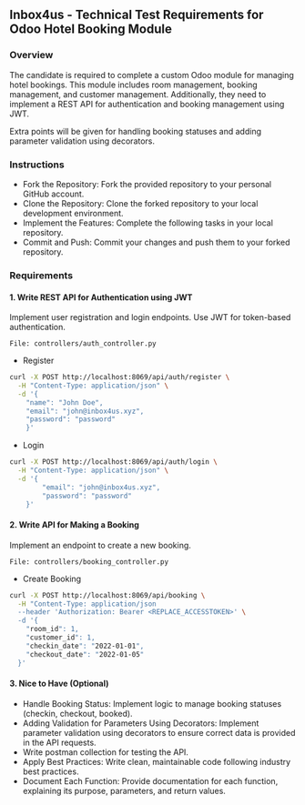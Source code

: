 ## Inbox4us - Technical Test Requirements for Odoo Hotel Booking Module
### Overview
The candidate is required to complete a custom Odoo module for managing hotel bookings. This module includes room management, booking management, and customer management. Additionally, they need to implement a REST API for authentication and booking management using JWT.

Extra points will be given for handling booking statuses and adding parameter validation using decorators.

### Instructions
- Fork the Repository: Fork the provided repository to your personal GitHub account.
- Clone the Repository: Clone the forked repository to your local development environment.
- Implement the Features: Complete the following tasks in your local repository.
- Commit and Push: Commit your changes and push them to your forked repository.

### Requirements
#### 1. Write REST API for Authentication using JWT
Implement user registration and login endpoints.
Use JWT for token-based authentication.

```
File: controllers/auth_controller.py
```

- Register
```bash
curl -X POST http://localhost:8069/api/auth/register \
  -H "Content-Type: application/json" \
  -d '{
    "name": "John Doe",
    "email": "john@inbox4us.xyz",
    "password": "password"
    }'
```

- Login 
```bash
curl -X POST http://localhost:8069/api/auth/login \
  -H "Content-Type: application/json" \
  -d '{
        "email": "john@inbox4us.xyz",
        "password": "password"
    }'
```

#### 2. Write API for Making a Booking
Implement an endpoint to create a new booking.
```
File: controllers/booking_controller.py
```

- Create Booking
```bash
curl -X POST http://localhost:8069/api/booking \
  -H "Content-Type: application/json
  --header 'Authorization: Bearer <REPLACE_ACCESSTOKEN>' \
  -d '{
    "room_id": 1,
    "customer_id": 1,
    "checkin_date": "2022-01-01",
    "checkout_date": "2022-01-05"
  }'
```

#### 3. Nice to Have (Optional)
- Handle Booking Status: Implement logic to manage booking statuses (checkin, checkout, booked).
- Adding Validation for Parameters Using Decorators: Implement parameter validation using decorators to ensure correct data is provided in the API requests.
- Write postman collection for testing the API.
- Apply Best Practices: Write clean, maintainable code following industry best practices.
- Document Each Function: Provide documentation for each function, explaining its purpose, parameters, and return values.